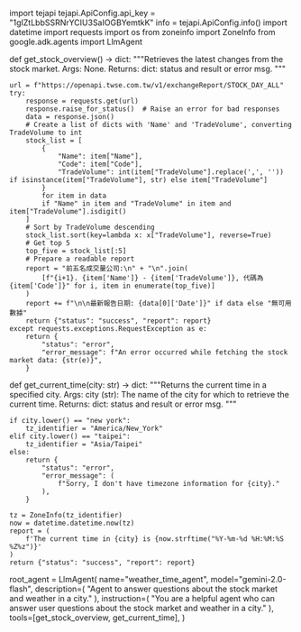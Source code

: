 import tejapi
tejapi.ApiConfig.api_key = "1gIZtLbbSSRNrYCIU3SaIOGBYemtkK"
info = tejapi.ApiConfig.info()
import datetime
import requests
import os
from zoneinfo import ZoneInfo
from google.adk.agents import LlmAgent

def get_stock_overview() -> dict:
    """Retrieves the latest changes from the stock market.
    Args:
       None.
    Returns:
        dict: status and result or error msg.
    """

    
    url = f"https://openapi.twse.com.tw/v1/exchangeReport/STOCK_DAY_ALL"
    try:
        response = requests.get(url)
        response.raise_for_status()  # Raise an error for bad responses
        data = response.json()
        # Create a list of dicts with 'Name' and 'TradeVolume', converting TradeVolume to int
        stock_list = [
            {
                "Name": item["Name"],
                "Code": item["Code"],
                "TradeVolume": int(item["TradeVolume"].replace(',', '')) if isinstance(item["TradeVolume"], str) else item["TradeVolume"]
            }
            for item in data
            if "Name" in item and "TradeVolume" in item and item["TradeVolume"].isdigit()
        ]
        # Sort by TradeVolume descending
        stock_list.sort(key=lambda x: x["TradeVolume"], reverse=True)
        # Get top 5
        top_five = stock_list[:5]
        # Prepare a readable report
        report = "前五名成交量公司:\n" + "\n".join(
            [f"{i+1}. {item['Name']} - {item['TradeVolume']}, 代碼為{item['Code']}" for i, item in enumerate(top_five)]
        )
        report += f"\n\n最新報告日期: {data[0]['Date']}" if data else "無可用數據"
        return {"status": "success", "report": report}
    except requests.exceptions.RequestException as e:
        return {
            "status": "error",
            "error_message": f"An error occurred while fetching the stock market data: {str(e)}",
        }


def get_current_time(city: str) -> dict:
    """Returns the current time in a specified city.
    Args:
        city (str): The name of the city for which to retrieve the current time.
    Returns:
        dict: status and result or error msg.
    """

    if city.lower() == "new york":
        tz_identifier = "America/New_York"
    elif city.lower() == "taipei":
        tz_identifier = "Asia/Taipei"
    else:
        return {
            "status": "error",
            "error_message": (
                f"Sorry, I don't have timezone information for {city}."
            ),
        }

    tz = ZoneInfo(tz_identifier)
    now = datetime.datetime.now(tz)
    report = (
        f'The current time in {city} is {now.strftime("%Y-%m-%d %H:%M:%S %Z%z")}'
    )
    return {"status": "success", "report": report}


root_agent = LlmAgent(
    name="weather_time_agent",
    model="gemini-2.0-flash",
    description=(
        "Agent to answer questions about the stock market and weather in a city."
    ),
    instruction=(
        "You are a helpful agent who can answer user questions about the stock market and weather in a city."
    ),
    tools=[get_stock_overview, get_current_time],
)
